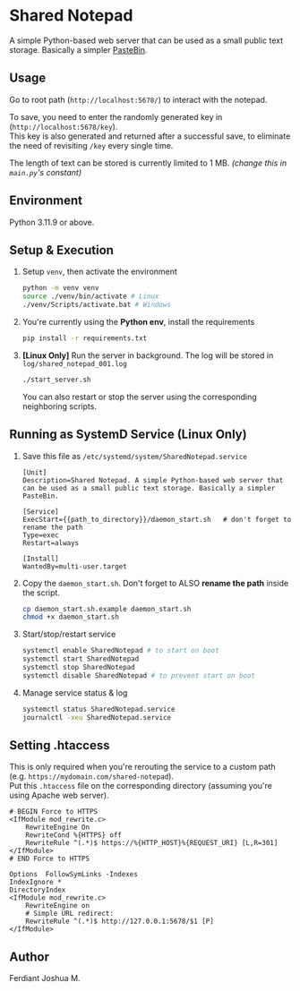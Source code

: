 # Shared Notepad

A simple Python-based web server that can be used as a small public text storage. Basically a simpler [PasteBin](https://pastebin.com).

## Usage

Go to root path (`http://localhost:5678/`) to interact with the notepad.

To save, you need to enter the randomly generated key in (`http://localhost:5678/key`).  
This key is also generated and returned after a successful save, to eliminate the need of revisiting `/key` every single time.

The length of text can be stored is currently limited to 1 MB. _(change this in `main.py`'s constant)_

## Environment

Python 3.11.9 or above.

## Setup & Execution

1. Setup `venv`, then activate the environment

    ```sh
    python -m venv venv
    source ./venv/bin/activate # Linux
    ./venv/Scripts/activate.bat # Windows
    ```

2. You're currently using the **Python env**, install the requirements

    ```sh
    pip install -r requirements.txt
    ```

3. **[Linux Only]** Run the server in background. The log will be stored in `log/shared_notepad_001.log`

    ```sh
    ./start_server.sh
    ```

    You can also restart or stop the server using the corresponding neighboring scripts.

## Running as SystemD Service (Linux Only)

1. Save this file as `/etc/systemd/system/SharedNotepad.service`  

    ```text
    [Unit]
    Description=Shared Notepad. A simple Python-based web server that can be used as a small public text storage. Basically a simpler PasteBin.
    
    [Service]
    ExecStart={{path_to_directory}}/daemon_start.sh   # don't forget to rename the path
    Type=exec
    Restart=always

    [Install]
    WantedBy=multi-user.target
    ```

2. Copy the `daemon_start.sh`. Don't forget to ALSO **rename the path** inside the script.

    ```sh
    cp daemon_start.sh.example daemon_start.sh
    chmod +x daemon_start.sh
    ```

3. Start/stop/restart service

    ```sh
    systemctl enable SharedNotepad # to start on boot
    systemctl start SharedNotepad
    systemctl stop SharedNotepad
    systemctl disable SharedNotepad # to prevent start on boot
    ```

4. Manage service status & log

    ```sh
    systemctl status SharedNotepad.service
    journalctl -xeu SharedNotepad.service
    ```

## Setting .htaccess

This is only required when you're rerouting the service to a custom path (e.g. `https://mydomain.com/shared-notepad`).  
Put this `.htaccess` file on the corresponding directory (assuming you're using Apache web server).

```text
# BEGIN Force to HTTPS
<IfModule mod_rewrite.c>
    RewriteEngine On
    RewriteCond %{HTTPS} off
    RewriteRule ^(.*)$ https://%{HTTP_HOST}%{REQUEST_URI} [L,R=301]
</IfModule>
# END Force to HTTPS

Options  FollowSymLinks -Indexes
IndexIgnore *
DirectoryIndex
<IfModule mod_rewrite.c>
    RewriteEngine on
    # Simple URL redirect:
    RewriteRule ^(.*)$ http://127.0.0.1:5678/$1 [P]
</IfModule>
```

## Author

Ferdiant Joshua M.
